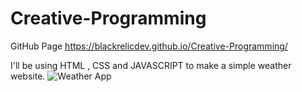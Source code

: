 # Creative-Programming
GitHub Page
https://blackrelicdev.github.io/Creative-Programming/

I'll be using HTML , CSS and JAVASCRIPT to make a simple weather website.
![Weather App](https://user-images.githubusercontent.com/103696869/176123612-94b76646-63d7-4ed8-9050-c5e80a950dac.png)
